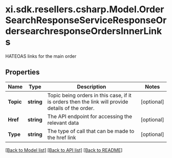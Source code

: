 # xi.sdk.resellers.csharp.Model.OrderSearchResponseServiceResponseOrdersearchresponseOrdersInnerLinks
HATEOAS links for the main order

## Properties

Name | Type | Description | Notes
------------ | ------------- | ------------- | -------------
**Topic** | **string** | Topic being orders in this case, if it is orders then the link will provide details of the order. | [optional] 
**Href** | **string** | The API endpoint for accessing the relevant data | [optional] 
**Type** | **string** | The type of call that can be made to the href link | [optional] 

[[Back to Model list]](../README.md#documentation-for-models) [[Back to API list]](../README.md#documentation-for-api-endpoints) [[Back to README]](../README.md)

